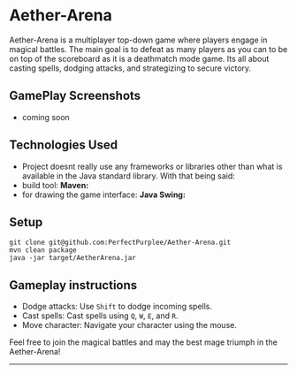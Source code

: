 # Aether-Arena

Aether-Arena is a multiplayer top-down game where players engage in magical battles. The main goal is to defeat as many players as you can to be on top of the scoreboard as it is a deathmatch mode game. Its all about casting spells, dodging attacks, and strategizing to secure victory.

## GamePlay Screenshots

- coming soon

## Technologies Used
- Project doesnt really use any frameworks or libraries other than what is available in the Java standard library.
  With that being said:
- build tool: **Maven:** 
- for drawing the game interface: **Java Swing:**

## Setup
```
git clone git@github.com:PerfectPurplee/Aether-Arena.git  
mvn clean package
java -jar target/AetherArena.jar
```

## Gameplay instructions

- Dodge attacks: Use `Shift` to dodge incoming spells.
- Cast spells: Cast spells using `Q`, `W`, `E`, and `R`.
- Move character: Navigate your character using the mouse.

Feel free to join the magical battles and may the best mage triumph in the Aether-Arena!

---
